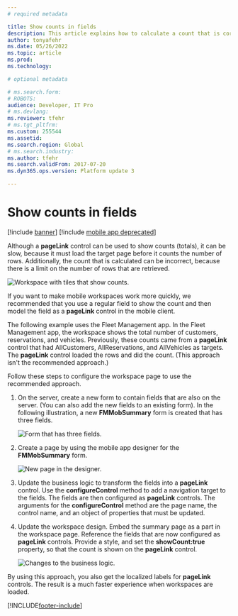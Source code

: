 ```yaml
---
# required metadata

title: Show counts in fields
description: This article explains how to calculate a count that is correct and that appears quickly. 
author: tonyafehr
ms.date: 05/26/2022
ms.topic: article
ms.prod: 
ms.technology: 

# optional metadata

# ms.search.form: 
# ROBOTS: 
audience: Developer, IT Pro
# ms.devlang: 
ms.reviewer: tfehr
# ms.tgt_pltfrm: 
ms.custom: 255544
ms.assetid: 
ms.search.region: Global
# ms.search.industry: 
ms.author: tfehr
ms.search.validFrom: 2017-07-20
ms.dyn365.ops.version: Platform update 3

---
```


# Show counts in fields

[!include [banner](../../../includes/banner.md)]
[!include [mobile app deprecated](../../../includes/mobile-app-deprecation-banner.md)]

Although a **pageLink** control can be used to show counts (totals), it can be slow, because it must load the target page before it counts the number of rows. Additionally, the count that is calculated can be incorrect, because there is a limit on the number of rows that are retrieved.

![Workspace with tiles that show counts.](media/optimizing-workspace/Tiles_Original.png)

If you want to make mobile workspaces work more quickly, we recommended that you use a regular field to show the count and then model the field as a **pageLink** control in the mobile client.

The following example uses the Fleet Management app. In the Fleet Management app, the workspace shows the total number of customers, reservations, and vehicles. Previously, these counts came from a **pageLink** control that had AllCustomers, AllReservations, and AllVehicles as targets. The **pageLink** control loaded the rows and did the count. (This approach isn't the recommended approach.)

Follow these steps to configure the workspace page to use the recommended approach.

1. On the server, create a new form to contain fields that are also on the server. (You can also add the new fields to an existing form). In the following illustration, a new **FMMobSummary** form is created that has three fields.

    ![Form that has three fields.](media/optimizing-workspace/FMMobSummary.png)

2. Create a page by using the mobile app designer for the **FMMobSummary** form.

    ![New page in the designer.](media/optimizing-workspace/NewPageInDesigner.png)

3. Update the business logic to transform the fields into a **pageLink** control. Use the **configureControl** method to add a navigation target to the fields. The fields are then configured as **pageLink** controls. The arguments for the **configureControl** method are the page name, the control name, and an object of properties that must be updated.
4. Update the workspace design. Embed the summary page as a part in the workspace page. Reference the fields that are now configured as **pageLink** controls. Provide a style, and set the **showCount:true** property, so that the count is shown on the **pageLink** control.

    ![Changes to the business logic.](media/optimizing-workspace/ChangesToBL.png)

By using this approach, you also get the localized labels for **pageLink** controls. The result is a much faster experience when workspaces are loaded.



[!INCLUDE[footer-include](../../../../../includes/footer-banner.md)]

